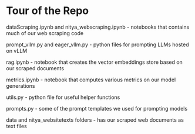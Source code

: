 # Tour of the Repo
dataScraping.ipynb and nitya_webscraping.ipynb - notebooks that contains much of our web scraping code

prompt_vllm.py and eager_vllm.py - python files for prompting LLMs hosted on vLLM

rag.ipynb - notebook that creates the vector embeddings store based on our scraped documents

metrics.ipynb - notebook that computes various metrics on our model generations

utils.py - python file for useful helper functions

prompts.py - some of the prompt templates we used for prompting models

data and nitya_websitetexts folders - has our scraped web documents as text files